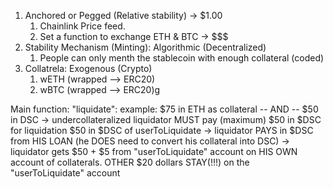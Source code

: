 1. Anchored or Pegged (Relative stability) -> $1.00
   1. Chainlink Price feed.
   2. Set a function to exchange ETH & BTC -> $$$
2. Stability Mechanism (Minting): Algorithmic (Decentralized)
   1. People can only menth the stablecoin with enough collateral (coded) 
3. Collatrela: Exogenous (Crypto)
   1. wETH (wrapped --> ERC20)
   2. wBTC (wrapped --> ERC20)g

Main function: "liquidate":
   example: $75 in ETH as collateral -- AND -- $50 in DSC 
            -> undercollateralized
            liquidator MUST pay (maximum) $50 in $DSC for liquidation $50 in $DSC of userToLiquidate
            -> 
            liquidator PAYS in $DSC from HIS LOAN (he DOES need to convert his collateral into DSC)
            ->
            liquidator gets $50 + $5 from "userToLiquidate" account on HIS OWN account of collaterals.
            OTHER $20 dollars STAY(!!!) on the  "userToLiquidate" account